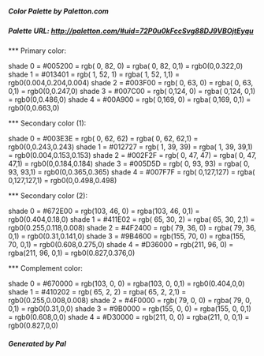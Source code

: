 
#####  Color Palette by Paletton.com
#####  Palette URL: http://paletton.com/#uid=72P0u0kFccSvg88DJ9VBOjtEyqu


*** Primary color:

   shade 0 = #005200 = rgb(  0, 82,  0) = rgba(  0, 82,  0,1) = rgb0(0,0.322,0)
   shade 1 = #013401 = rgb(  1, 52,  1) = rgba(  1, 52,  1,1) = rgb0(0.004,0.204,0.004)
   shade 2 = #003F00 = rgb(  0, 63,  0) = rgba(  0, 63,  0,1) = rgb0(0,0.247,0)
   shade 3 = #007C00 = rgb(  0,124,  0) = rgba(  0,124,  0,1) = rgb0(0,0.486,0)
   shade 4 = #00A900 = rgb(  0,169,  0) = rgba(  0,169,  0,1) = rgb0(0,0.663,0)

*** Secondary color (1):

   shade 0 = #003E3E = rgb(  0, 62, 62) = rgba(  0, 62, 62,1) = rgb0(0,0.243,0.243)
   shade 1 = #012727 = rgb(  1, 39, 39) = rgba(  1, 39, 39,1) = rgb0(0.004,0.153,0.153)
   shade 2 = #002F2F = rgb(  0, 47, 47) = rgba(  0, 47, 47,1) = rgb0(0,0.184,0.184)
   shade 3 = #005D5D = rgb(  0, 93, 93) = rgba(  0, 93, 93,1) = rgb0(0,0.365,0.365)
   shade 4 = #007F7F = rgb(  0,127,127) = rgba(  0,127,127,1) = rgb0(0,0.498,0.498)

*** Secondary color (2):

   shade 0 = #672E00 = rgb(103, 46,  0) = rgba(103, 46,  0,1) = rgb0(0.404,0.18,0)
   shade 1 = #411E02 = rgb( 65, 30,  2) = rgba( 65, 30,  2,1) = rgb0(0.255,0.118,0.008)
   shade 2 = #4F2400 = rgb( 79, 36,  0) = rgba( 79, 36,  0,1) = rgb0(0.31,0.141,0)
   shade 3 = #9B4600 = rgb(155, 70,  0) = rgba(155, 70,  0,1) = rgb0(0.608,0.275,0)
   shade 4 = #D36000 = rgb(211, 96,  0) = rgba(211, 96,  0,1) = rgb0(0.827,0.376,0)

*** Complement color:

   shade 0 = #670000 = rgb(103,  0,  0) = rgba(103,  0,  0,1) = rgb0(0.404,0,0)
   shade 1 = #410202 = rgb( 65,  2,  2) = rgba( 65,  2,  2,1) = rgb0(0.255,0.008,0.008)
   shade 2 = #4F0000 = rgb( 79,  0,  0) = rgba( 79,  0,  0,1) = rgb0(0.31,0,0)
   shade 3 = #9B0000 = rgb(155,  0,  0) = rgba(155,  0,  0,1) = rgb0(0.608,0,0)
   shade 4 = #D30000 = rgb(211,  0,  0) = rgba(211,  0,  0,1) = rgb0(0.827,0,0)


#####  Generated by Pal